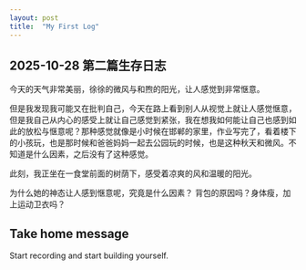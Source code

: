 ```yaml
---
layout: post
title:  "My First Log"
---
```


## 2025-10-28 第二篇生存日志

今天的天气非常美丽，徐徐的微风与和煦的阳光，让人感觉到非常惬意。

但是我发现我可能又在批判自己，今天在路上看到别人从视觉上就让人感觉惬意，但是我自己从内心的感受上就让自己感觉到紧张，我在想我如何能让自己也感到如此的放松与惬意呢？那种感觉就像是小时候在邯郸的家里，作业写完了，看着楼下的小孩玩，也是那时候和爸爸妈妈一起去公园玩的时候，也是这种秋天和微风。不知道是什么因素，之后没有了这种感觉。

此刻，我正坐在一食堂前面的树荫下，感受着凉爽的风和温暖的阳光。

为什么她的神态让人感到惬意呢，究竟是什么因素？ 背包的原因吗？身体瘦，加上运动卫衣吗？ 

## Take home message

Start recording and start building yourself.
